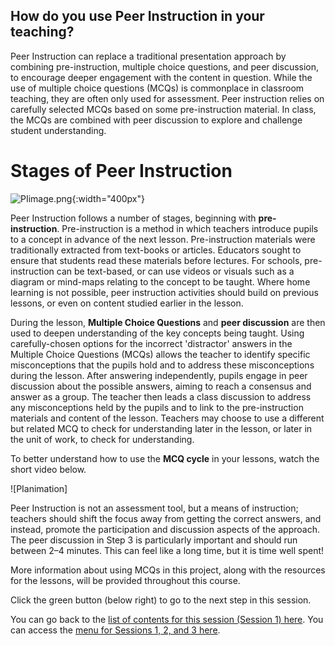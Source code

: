 ## How do you use Peer Instruction in your teaching?

Peer Instruction can replace a traditional presentation approach by combining pre-instruction, multiple choice questions, and peer discussion, to encourage deeper engagement with the content in question. While the use of multiple choice questions (MCQs) is commonplace in classroom teaching, they are often only used for assessment. Peer instruction relies on carefully selected MCQs based on some pre-instruction material. In class, the MCQs are combined with peer discussion to explore and challenge student understanding. 

# Stages of Peer Instruction

![PIimage.png](images/i1aS2-PIimage.png){:width="400px"}

Peer Instruction follows a number of stages, beginning with **pre-instruction**. Pre-instruction is a method in which teachers introduce pupils to a concept in advance of the next lesson. Pre-instruction materials were traditionally extracted from text-books or articles. Educators sought to ensure that students read these materials before lectures. For schools, pre-instruction can be text-based, or can use videos or visuals such as a diagram or mind-maps relating to the concept to be taught. Where home learning is not possible, peer instruction activities should build on previous lessons, or even on content studied earlier in the lesson.

During the lesson, **Multiple Choice Questions** and **peer discussion** are then used to deepen understanding of the key concepts being taught. Using carefully-chosen options for the incorrect 'distractor' answers in the Multiple Choice Questions (MCQs) allows the teacher to identify specific misconceptions that the pupils hold and to address these misconceptions during the lesson. After answering independently, pupils engage in peer discussion about the possible answers, aiming to reach a consensus and answer as a group. The teacher then leads a class discussion to address any misconceptions held by the pupils and to link to the pre-instruction materials and content of the lesson. Teachers may choose to use a different but related MCQ to check for understanding later in the lesson, or later in the unit of work, to check for understanding.

To better understand how to use the **MCQ cycle** in your lessons, watch the short video below.

![PIanimation]


Peer Instruction is not an assessment tool, but a means of instruction; teachers should shift the focus away from getting the correct answers, and instead, promote the participation and discussion aspects of the approach. The peer discussion in Step 3 is particularly important and should run between 2–4 minutes. This can feel like a long time, but it is time well spent! 

More information about using MCQs in this project, along with the resources for the lessons, will be provided throughout this course.


Click the green button (below right) to go to the next step in this session.

You can go back to the [list of contents for this session (Session 1) here](https://projects.raspberrypi.org/en/projects/).
You can access the [menu for Sessions 1, 2, and 3 here](https://projects.raspberrypi.org/en/pathways/).
